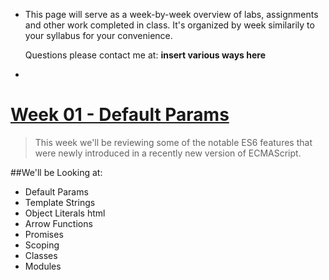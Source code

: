 *
  This page will serve as a week-by-week overview of labs, assignments and other work completed in class.
  It's organized by week similarily to your syllabus for your convenience.

  Questions please contact me at: **insert various ways here**
*

[Week 01 - Default Params](./material/week-01/ES6-review.html)
===============================================================

>This week we'll be reviewing some of the notable ES6 features that were newly introduced in a recently new version of ECMAScript.

##We'll be Looking at:

- Default Params 
- Template Strings 
- Object Literals html
- Arrow Functions 
- Promises
- Scoping 
- Classes 
- Modules 
      
    